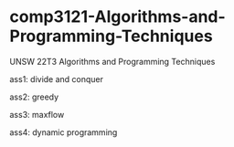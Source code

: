 # comp3121-Algorithms-and-Programming-Techniques
UNSW 22T3 Algorithms and Programming Techniques

ass1: divide and conquer

ass2: greedy

ass3: maxflow

ass4: dynamic programming
